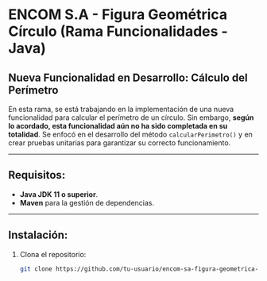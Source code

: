 # ENCOM S.A - Figura Geométrica Círculo (Rama Funcionalidades - Java)

## Nueva Funcionalidad en Desarrollo: Cálculo del Perímetro

En esta rama, se está trabajando en la implementación de una nueva funcionalidad para calcular el perímetro de un círculo. Sin embargo, **según lo acordado, esta funcionalidad aún no ha sido completada en su totalidad**. Se enfocó en el desarrollo del método `calcularPerimetro()` y en crear pruebas unitarias para garantizar su correcto funcionamiento.

---

## Requisitos:
- **Java JDK 11 o superior**.
- **Maven** para la gestión de dependencias.

---

## Instalación:
1. Clona el repositorio:
   ```bash
   git clone https://github.com/tu-usuario/encom-sa-figura-geometrica-circulo.git